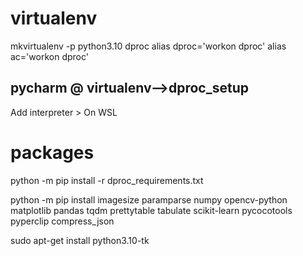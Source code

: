 # virtualenv
mkvirtualenv -p python3.10 dproc
alias dproc='workon dproc'
alias ac='workon dproc'

## pycharm       @ virtualenv-->dproc_setup
Add interpreter > On WSL

# packages
python -m pip install -r dproc_requirements.txt

python -m pip install imagesize paramparse numpy opencv-python matplotlib pandas tqdm prettytable tabulate scikit-learn pycocotools pyperclip compress_json

sudo apt-get install python3.10-tk


